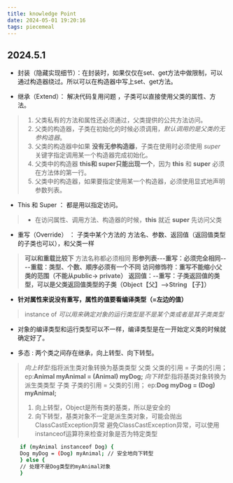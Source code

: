 ```yaml
---
title: knowledge Point
date: 2024-05-01 19:20:16
tags: piecemeal
---
```


## 2024.5.1

- 封装（隐藏实现细节）：在封装时，如果仅仅在set、get方法中做限制，可以通过构造器绕过。所以可以在构造器中写上set、get方法。

- 继承（Extend）： 解决代码复用问题 ，子类可以直接使用父类的属性、方法。
> 1. 父类私有的方法和属性还必须通过，父类提供的公共方法访问。
> 2. 父类的构造器，子类在初始化的时候必须调用，*默认调用的是父类的无参构造器*。
> 3. 父类的构造器中如果 **没有无参构造器**，子类在使用时必须使用 *super* 关键字指定调用某一个构造器完成初始化。
> 4. 父类中的构造器 **this和 super只能出现一个**，因为 **this** 和 **super** 必须在方法体的第一行。
> 5. 父类中的构造器，如果要指定使用某一个构造器，必须使用显式地声明参数列表。

- This 和 Super ： 都是用以指定访问。
> - 在访问属性、调用方法、构造器的时候，**this** 就近  **super** 先访问父类

- 重写（Override） ： 子类中某个方法的 方法名、参数、返回值（返回值类型的子类也可以），和父类一样
> **可以和重载比较下** 方法名称都必须相同
> **形参列表---重写：必须完全相同----重载：类型、个数、顺序必须有一个不同**
> **访问修饰符：重写不能缩小父类的范围（不能从public-> private）**
> **返回值：--重写：子类返回值的类型，可以是父类返回值类型的子类（Object【父】——>String 【子】）**
-   **针对属性来说没有重写，属性的值要看编译类型（=左边的值）**
> instance of *可以用来确定对象的运行类型是不是某个类或者是其子类类型*


- 对象的编译类型和运行类型可以不一样，编译类型是在一开始定义类的时候就确定好了。

- 多态 :  两个类之间存在继承，向上转型、向下转型。
> *向上转型*:指将派生类对象转换为基类类型
> 父类 父类的引用 = 子类的引用； ep:**Animal myAnimal = (Animal) myDog;**
> *向下转型*:指将基类对象转换为派生类类型
> 子类 子类的引用 = 父类的引用； ep:**Dog myDog = (Dog) myAnimal;**
> 1. 向上转型，Object是所有类的基类，所以是安全的
> 2. 向下转型，基类对象不一定是派生类对象，可能会抛出ClassCastException异常
> 避免ClassCastException异常，可以使用instanceof运算符来检查对象是否为特定类型
```bash
    if (myAnimal instanceof Dog) {
    Dog myDog = (Dog) myAnimal; // 安全地向下转型
    } else {
    // 处理不是Dog类型的myAnimal对象
    }
```



